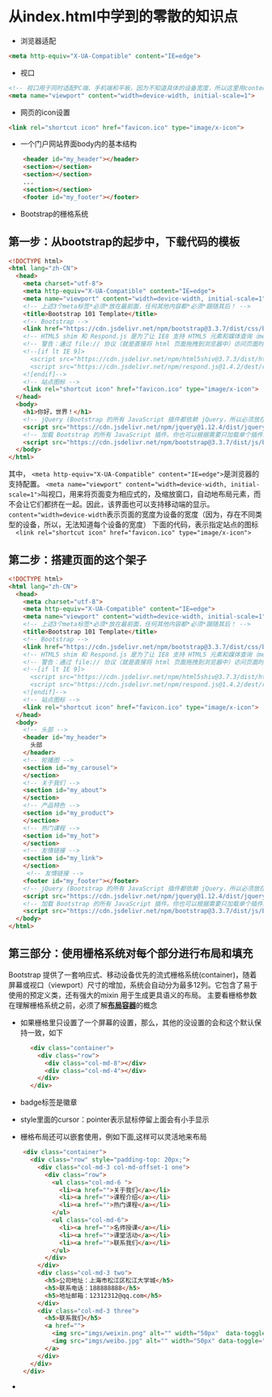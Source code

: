 # 从index.html中学到的零散的知识点
* 浏览器适配
```html
<meta http-equiv="X-UA-Compatible" content="IE=edge">
```
* 视口
```html
<!-- 视口用于同时适配PC端、手机端和平板，因为不知道具体的设备宽度，所以这里用content="width=device-width -->
<meta name="viewport" content="width=device-width, initial-scale=1">
```
* 网页的icon设置
```html
<link rel="shortcut icon" href="favicon.ico" type="image/x-icon">
```
* 一个门户网站界面body内的基本结构
```html
    <header id="my_header"></header>
    <section></section>
    <section></section>
    ...
    <section></section>
    <footer id="my_footer"></footer>
```
* Bootstrap的栅格系统
## 第一步：从bootstrap的起步中，下载代码的模板
```html
<!DOCTYPE html>
<html lang="zh-CN">
  <head>
    <meta charset="utf-8">
    <meta http-equiv="X-UA-Compatible" content="IE=edge">
    <meta name="viewport" content="width=device-width, initial-scale=1">
    <!-- 上述3个meta标签*必须*放在最前面，任何其他内容都*必须*跟随其后！ -->
    <title>Bootstrap 101 Template</title>
    <!-- Bootstrap -->
    <link href="https://cdn.jsdelivr.net/npm/bootstrap@3.3.7/dist/css/bootstrap.min.css" rel="stylesheet">
    <!-- HTML5 shim 和 Respond.js 是为了让 IE8 支持 HTML5 元素和媒体查询（media queries）功能 -->
    <!-- 警告：通过 file:// 协议（就是直接将 html 页面拖拽到浏览器中）访问页面时 Respond.js 不起作用 -->
    <!--[if lt IE 9]>
      <script src="https://cdn.jsdelivr.net/npm/html5shiv@3.7.3/dist/html5shiv.min.js"></script>
      <script src="https://cdn.jsdelivr.net/npm/respond.js@1.4.2/dest/respond.min.js"></script>
    <![endif]-->
    <!-- 站点图标 -->
    <link rel="shortcut icon" href="favicon.ico" type="image/x-icon">
  </head>
  <body>
    <h1>你好，世界！</h1>
    <!-- jQuery (Bootstrap 的所有 JavaScript 插件都依赖 jQuery，所以必须放在前边) -->
    <script src="https://cdn.jsdelivr.net/npm/jquery@1.12.4/dist/jquery.min.js"></script>
    <!-- 加载 Bootstrap 的所有 JavaScript 插件。你也可以根据需要只加载单个插件。 -->
    <script src="https://cdn.jsdelivr.net/npm/bootstrap@3.3.7/dist/js/bootstrap.min.js"></script>
  </body>
</html>
```
其中，
`<meta http-equiv="X-UA-Compatible" content="IE=edge">`是浏览器的支持配置。
`<meta name="viewport" content="width=device-width, initial-scale=1">`叫视口，用来将页面变为相应式的，及缩放窗口，自动地布局元素，而不会让它们都挤在一起。因此，该界面也可以支持移动端的显示。
`content="width=device-width`表示页面的宽度为设备的宽度（因为，存在不同类型的设备，所以，无法知道每个设备的宽度）
下面的代码，表示指定站点的图标
`  <link rel="shortcut icon" href="favicon.ico" type="image/x-icon">`
## 第二步：搭建页面的这个架子
```html
<!DOCTYPE html>
<html lang="zh-CN">
  <head>
    <meta charset="utf-8">
    <meta http-equiv="X-UA-Compatible" content="IE=edge">
    <meta name="viewport" content="width=device-width, initial-scale=1">
    <!-- 上述3个meta标签*必须*放在最前面，任何其他内容都*必须*跟随其后！ -->
    <title>Bootstrap 101 Template</title>
    <!-- Bootstrap -->
    <link href="https://cdn.jsdelivr.net/npm/bootstrap@3.3.7/dist/css/bootstrap.min.css" rel="stylesheet">
    <!-- HTML5 shim 和 Respond.js 是为了让 IE8 支持 HTML5 元素和媒体查询（media queries）功能 -->
    <!-- 警告：通过 file:// 协议（就是直接将 html 页面拖拽到浏览器中）访问页面时 Respond.js 不起作用 -->
    <!--[if lt IE 9]>
      <script src="https://cdn.jsdelivr.net/npm/html5shiv@3.7.3/dist/html5shiv.min.js"></script>
      <script src="https://cdn.jsdelivr.net/npm/respond.js@1.4.2/dest/respond.min.js"></script>
    <![endif]-->
    <!-- 站点图标 -->
    <link rel="shortcut icon" href="favicon.ico" type="image/x-icon">
  </head>
  <body>
    <!-- 头部 -->
    <header id="my_header">
      头部
    </header>
    <!-- 轮播图 -->
    <section id="my_carousel">
    </section>
    <!-- 关于我们 -->
    <section id="my_about">
    </section>
    <!-- 产品特色 -->
    <section id="my_product">
    </section>
    <!-- 热门课程 -->
    <section id="my_hot">
    </section>
    <!-- 友情链接 -->
    <section id="my_link">
    </section>
     <!-- 友情链接 -->
    <footer id="my_footer"></footer>
    <!-- jQuery (Bootstrap 的所有 JavaScript 插件都依赖 jQuery，所以必须放在前边) -->
    <script src="https://cdn.jsdelivr.net/npm/jquery@1.12.4/dist/jquery.min.js"></script>
    <!-- 加载 Bootstrap 的所有 JavaScript 插件。你也可以根据需要只加载单个插件。 -->
    <script src="https://cdn.jsdelivr.net/npm/bootstrap@3.3.7/dist/js/bootstrap.min.js"></script>
  </body>
</html>
```
## 第三部分：使用栅格系统对每个部分进行布局和填充
Bootstrap 提供了一套响应式、移动设备优先的流式栅格系统(container)，随着屏幕或视口（viewport）尺寸的增加，系统会自动分为最多12列。它包含了易于使用的预定义类，还有强大的mixin 用于生成更具语义的布局。
主要看栅格参数
在理解栅格系统之前，必须了解[**布局容器**](https://v3.bootcss.com/css/#grid)的概念
* 如果栅格里只设置了一个屏幕的设置，那么，其他的没设置的会和这个默认保持一致，如下
```html
      <div class="container">
        <div class="row">
          <div class="col-md-8"></div>
          <div class="col-md-4"></div>
        </div>
      </div>
```
* badge标签是徽章

* style里面的cursor：pointer表示鼠标停留上面会有小手显示

* 栅格布局还可以嵌套使用，例如下面,这样可以灵活地来布局
```html
    <div class="container">
      <div class="row" style="padding-top: 20px;">
        <div class="col-md-3 col-md-offset-1 one">
          <div class="row">
            <ul class="col-md-6 ">
              <li><a href="">关于我们</a></li>
              <li><a href="">课程介绍</a></li>
              <li><a href="">热门课程</a></li>
            </ul>
            <ul class="col-md-6">
              <li><a href="">名师授课</a></li>
              <li><a href="">课堂活动</a></li>
              <li><a href="">联系我们</a></li>
            </ul>
          </div>
        </div>
        <div class="col-md-3 two">
          <h5>公司地址：上海市松江区松江大学城</h5>
          <h5>联系电话：188888888</h5>
          <h5>地址邮箱：12312312@qq.com</h5>
        </div>
        <div class="col-md-3 three">
          <h5>联系我们</h5>
          <a href="">
            <img src="imgs/weixin.png" alt="" width="50px"  data-toggle="tooltip" data-placement="bottom" title="关注微信">
            <img src="imgs/weibo.jpg" alt="" width="50px" data-toggle="tooltip" data-placement="bottom" title="关注微博">
          </a>
        </div>
      </div>
    </div>
```

* 




